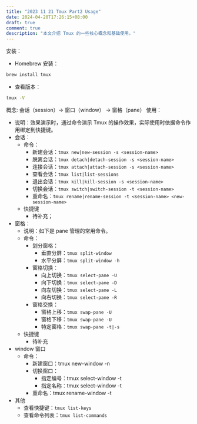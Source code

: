 ```yaml
---
title: "2023 11 21 Tmux Part2 Usage"
date: 2024-04-20T17:26:15+08:00
draft: true
comment: true
description: "本文介绍 Tmux 的一些核心概念和基础使用。"
---
```



安装：
  - Homebrew 安装：
  ```zsh
  brew install tmux
  ```
  - 查看版本：
  ```zsh
  tmux -V
  ```

概念: 会话（session）-> 窗口（window） -> 窗格（pane）
使用：
- 说明：效果演示时，通过命令演示 Tmux 的操作效果，实际使用时依据命令作用绑定到快捷键。
- 会话：
  - 命令：
    - 新建会话：```tmux new|new-session -s <session-name>```
    - 脱离会话：```tmux detach|detach-session -s <session-name>```
    - 连接会话：```tmux attach|attach-session -s <session-name>```
    - 查看会话：```tmux list|list-sessions ```
    - 退出会话：```tmux kill|kill-session -s <session-name>```
    - 切换会话：```tmux switch|switch-session -t <session-name>```
    - 重命名：```tmux rename|rename-session -t <session-name> <new-session-name>```
  - 快捷键
    - 待补充；
- 窗格： 
  - 说明：如下是 pane 管理的常用命令。
  - 命令：
    - 划分窗格：
      - 垂直分屏：```tmux split-window``` 
      - 水平分屏：```tmux split-window -h```
    - 窗格切换：
      - 向上切换：```tmux select-pane -U```
      - 向下切换：```tmux select-pane -D```
      - 向左切换：```tmux select-pane -L```
      - 向右切换：```tmux select-pane -R```
    - 窗格交换：
      - 窗格上移：```tmux swap-pane -U```
      - 窗格下移：```tmux swap-pane -U```
      - 特定窗格：```tmux swap-pane -t|-s```
  - 快捷键
    - 待补充
- window 窗口
  - 命令：
    - 新建窗口：tmux new-window -n <window-name>
    - 切换窗口：
      - 指定编号：tmux select-window -t <window-number>
      - 指定名称：tmux select-window -t <window-name>
    - 重命名：tmux rename-window -t <window-name> <new-window-name>
- 其他
  - 查看快捷键：```tmux list-keys```
  - 查看命令列表：```tmux list-commands```
